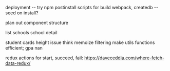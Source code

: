 deployment
-- try npm postinstall scripts for build webpack, createdb
-- seed on install?

plan out component structure

list schools
school detail

student cards height issue
think memoize filtering
make utils functions efficient; gpa nan

redux actions for start, succeed, fail: https://daveceddia.com/where-fetch-data-redux/

